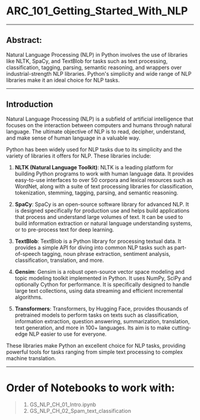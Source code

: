 # ARC_101_Getting_Started_With_NLP

---

## Abstract:

Natural Language Processing (NLP) in Python involves the use of libraries like NLTK, SpaCy, and TextBlob for tasks such as text processing, classification, tagging, parsing, semantic reasoning, and wrappers over industrial-strength NLP libraries. Python's simplicity and wide range of NLP libraries make it an ideal choice for NLP tasks.

---

## Introduction

Natural Language Processing (NLP) is a subfield of artificial intelligence that focuses on the interaction between computers and humans through natural language. The ultimate objective of NLP is to read, decipher, understand, and make sense of human language in a valuable way.

Python has been widely used for NLP tasks due to its simplicity and the variety of libraries it offers for NLP. These libraries include:

1. **NLTK (Natural Language Toolkit)**: NLTK is a leading platform for building Python programs to work with human language data. It provides easy-to-use interfaces to over 50 corpora and lexical resources such as WordNet, along with a suite of text processing libraries for classification, tokenization, stemming, tagging, parsing, and semantic reasoning.

2. **SpaCy**: SpaCy is an open-source software library for advanced NLP. It is designed specifically for production use and helps build applications that process and understand large volumes of text. It can be used to build information extraction or natural language understanding systems, or to pre-process text for deep learning.

3. **TextBlob**: TextBlob is a Python library for processing textual data. It provides a simple API for diving into common NLP tasks such as part-of-speech tagging, noun phrase extraction, sentiment analysis, classification, translation, and more.

4. **Gensim**: Gensim is a robust open-source vector space modeling and topic modeling toolkit implemented in Python. It uses NumPy, SciPy and optionally Cython for performance. It is specifically designed to handle large text collections, using data streaming and efficient incremental algorithms.

5. **Transformers**: Transformers, by Hugging Face, provides thousands of pretrained models to perform tasks on texts such as classification, information extraction, question answering, summarization, translation, text generation, and more in 100+ languages. Its aim is to make cutting-edge NLP easier to use for everyone.

These libraries make Python an excellent choice for NLP tasks, providing powerful tools for tasks ranging from simple text processing to complex machine translation.

---
# Order of Notebooks to work with:
> 1. GS_NLP_CH_01_Intro.ipynb
> 2. GS_NLP_CH_02_Spam_text_classification
